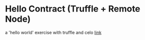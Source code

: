 # Hello Contract (Truffle + Remote Node)
a 'hello world' exercise with truffle and celo [link](https://josh-8.gitbook.io/celo-docs/celo-sdk/walkthroughs/hello-contract-remote-node)
